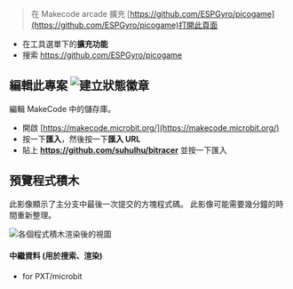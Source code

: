 
> 在 Makecode arcade 擴充 [https://github.com/ESPGyro/picogame](https://github.com/ESPGyro/picogame)打開此頁面

* 在工具選單下的**擴充功能**
* 搜索 https://github.com/ESPGyro/picogame

## 編輯此專案 ![建立狀態徽章](https://github.com/suhulhu/bitracer/workflows/MakeCode/badge.svg)

編輯 MakeCode 中的儲存庫。

* 開啟 [https://makecode.microbit.org/](https://makecode.microbit.org/)
* 按一下**匯入**，然後按一下**匯入 URL**
* 貼上 **https://github.com/suhulhu/bitracer** 並按一下匯入

## 預覽程式積木

此影像顯示了主分支中最後一次提交的方塊程式碼。
此影像可能需要幾分鐘的時間重新整理。

![各個程式積木渲染後的視圖](https://github.com/suhulhu/bitracer/raw/master/.github/makecode/blocks.png)

#### 中繼資料 (用於搜索、渲染)

* for PXT/microbit
<script src="https://makecode.com/gh-pages-embed.js"></script><script>makeCodeRender("{{ site.makecode.home_url }}", "{{ site.github.owner_name }}/{{ site.github.repository_name }}");</script>
